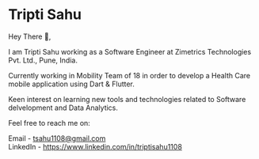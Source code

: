 
# Tripti Sahu

Hey There 👋,

I am Tripti Sahu working as a Software Engineer at Zimetrics Technologies Pvt. Ltd., Pune, India.

Currently working in Mobility Team of 18 in order to develop a Health Care mobile application using Dart & Flutter.

Keen interest on learning new tools and technologies related to Software delvelopment and Data Analytics.


Feel free to reach me on:

Email - tsahu1108@gmail.com              
LinkedIn - https://www.linkedin.com/in/triptisahu1108


